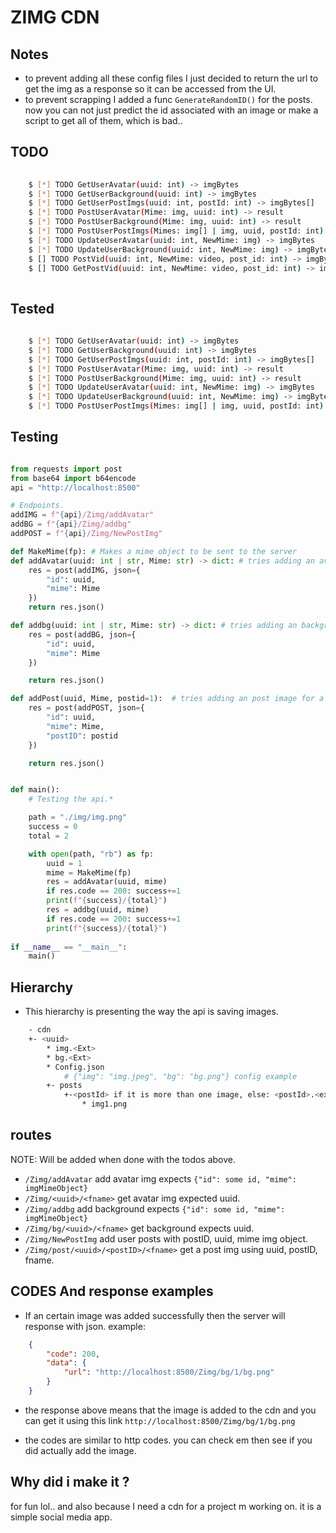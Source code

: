 # ZIMG CDN

## Notes

- to prevent adding all these config files I just decided to return the url to get the img as a response so it can be accessed from the UI.
- to prevent scrapping I added a func `GenerateRandomID()` for the posts. now you can not just predict the id associated with an image or make a script to get all of them, which is bad..


## TODO

```bash
	
	$ [*] TODO GetUserAvatar(uuid: int) -> imgBytes       
	$ [*] TODO GetUserBackground(uuid: int) -> imgBytes
	$ [*] TODO GetUserPostImgs(uuid: int, postId: int) -> imgBytes[]         
	$ [*] TODO PostUserAvatar(Mime: img, uuid: int) -> result          
	$ [*] TODO PostUserBackground(Mime: img, uuid: int) -> result
	$ [*] TODO PostUserPostImgs(Mimes: img[] | img, uuid, postId: int) -> result
	$ [*] TODO UpdateUserAvatar(uuid: int, NewMime: img) -> imgBytes         
	$ [*] TODO UpdateUserBackground(uuid: int, NewMime: img) -> imgBytes             
	$ [] TODO PostVid(uuid: int, NewMime: video, post_id: int) -> imgBytes             
	$ [] TODO GetPostVid(uuid: int, NewMime: video, post_id: int) -> imgBytes             
	
```
## Tested

```bash
	
	$ [*] TODO GetUserAvatar(uuid: int) -> imgBytes           
	$ [*] TODO GetUserBackground(uuid: int) -> imgBytes          
	$ [*] TODO GetUserPostImgs(uuid: int, postId: int) -> imgBytes[]         
	$ [*] TODO PostUserAvatar(Mime: img, uuid: int) -> result          
	$ [*] TODO PostUserBackground(Mime: img, uuid: int) -> result
	$ [*] TODO UpdateUserAvatar(uuid: int, NewMime: img) -> imgBytes         
	$ [*] TODO UpdateUserBackground(uuid: int, NewMime: img) -> imgBytes             
	$ [*] TODO PostUserPostImgs(Mimes: img[] | img, uuid, postId: int) -> result

```

## Testing

```python

from requests import post
from base64 import b64encode
api = "http://localhost:8500"

# Endpoints.
addIMG = f"{api}/Zimg/addAvatar"
addBG = f"{api}/Zimg/addbg"
addPOST = f"{api}/Zimg/NewPostImg"

def MakeMime(fp): # Makes a mime object to be sent to the server
def addAvatar(uuid: int | str, Mime: str) -> dict: # tries adding an avatar image for a user.
    res = post(addIMG, json={
        "id": uuid,
        "mime": Mime
    })
    return res.json()

def addbg(uuid: int | str, Mime: str) -> dict: # tries adding an background image for a user.
    res = post(addBG, json={
        "id": uuid,
        "mime": Mime
    })

    return res.json()

def addPost(uuid, Mime, postid=1):  # tries adding an post image for a user.
    res = post(addPOST, json={
        "id": uuid,
        "mime": Mime,
        "postID": postid
    })

    return res.json()


def main():
	# Testing the api.*

    path = "./img/img.png"
    success = 0
    total = 2

    with open(path, "rb") as fp:
        uuid = 1
        mime = MakeMime(fp)
        res = addAvatar(uuid, mime)
        if res.code == 200: success+=1
        print(f"{success}/{total}")
        res = addbg(uuid, mime)
        if res.code == 200: success+=1
        print(f"{success}/{total}")
             
if __name__ == "__main__":
    main()

```

## Hierarchy

- This hierarchy is presenting the way the api is saving images.

```bash
    - cdn
	+- <uuid>
	    * img.<Ext>
	    * bg.<Ext>
	    * Config.json
	    	# {"img": "img.jpeg", "bg": "bg.png"} config example
	    +- posts
			+-<postId> if it is more than one image, else: <postId>.<ext>
				* img1.png

```

## routes

NOTE: Will be added when done with the todos above.

- `/Zimg/addAvatar` add avatar img expects `{"id": some id, "mime": imgMimeObject}`
- `/Zimg/<uuid>/<fname>` get avatar img expected uuid.
- `/Zimg/addbg` add background expects `{"id": some id, "mime": imgMimeObject}`
- `/Zimg/bg/<uuid>/<fname>`	get background expects uuid.
- `/Zimg/NewPostImg` add user posts with postID, uuid, mime img object.
- `/Zimg/post/<uuid>/<postID>/<fname>` get a post img using uuid, postID, fname.


## CODES And response examples


- If an certain image was added successfully then the server will response with json. example:

```json
	{
		"code": 200, 
		"data": {
			"url": "http://localhost:8500/Zimg/bg/1/bg.png"
		}
	}
```

- the response above means that the image is added to the cdn and you can get it using this link `http://localhost:8500/Zimg/bg/1/bg.png`

- the codes are similar to http codes. you can check em then see if you did actually add the image.

## Why did i make it ?

for fun lol..
and also because I need a cdn for a project m working on. it is a simple social media app.



